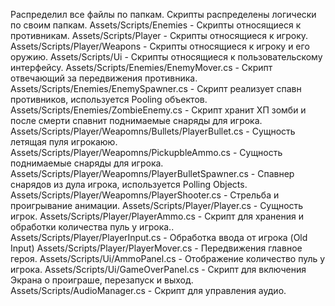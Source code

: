 Распределил все файлы по папкам.
Скрипты распределены логически по своим папкам.
Assets/Scripts/Enemies - Скрипты относящиеся к противникам.
Assets/Scripts/Player - Скрипты относящиеся к игроку.
Assets/Scripts/Player/Weapons - Скрипты относящиеся к игроку и его оружию.
Assets/Scripts/Ui - Скрипты относящиеся к пользовательскому интерфейсу.
Assets/Scripts/Enemies/EnemyMover.cs - Скрипт отвечающий за передвижения противника.
Assets/Scripts/Enemies/EnemySpawner.cs - Скрипт реализует спавн противников, используется Pooling объектов.
Assets/Scripts/Enemies/ZombieEnemy.cs - Скрипт хранит ХП зомби и после смерти спавнит поднимаемые снаряды для игрока.
Assets/Scripts/Player/Weapomns/Bullets/PlayerBullet.cs - Сущность летящая пуля игрокаюю. 
Assets/Scripts/Player/Weapomns/PickupbleAmmo.cs - Сущность поднимаемые снаряды для игрока.
Assets/Scripts/Player/Weapomns/PlayerBulletSpawner.cs - Спавнер снарядов из дула игрока, используется Polling Objects.
Assets/Scripts/Player/Weapomns/PlayerShooter.cs - Стрельба и проигрывание анимации.
Assets/Scripts/Player/Player.cs - Сущность игрок.
Assets/Scripts/Player/PlayerAmmo.cs - Скрипт для хранения и обработки количества пуль у игрока..
Assets/Scripts/Player/PlayerInput.cs - Обработка ввода от игрока (Old Input)
Assets/Scripts/Player/PlayerMover.cs - Передвижения главное героя.
Assets/Scripts/Ui/AmmoPanel.cs - Отображение количество пуль у игрока.
Assets/Scripts/Ui/GameOverPanel.cs - Скрипт для включения Экрана о проиграше, перезапуск и выход.
Assets/Scripts/AudioManager.cs - Скрипт для управления аудио.